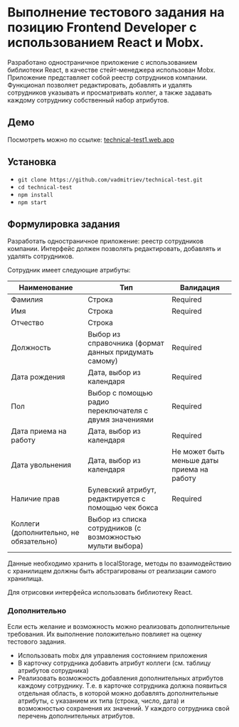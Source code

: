 # Выполнение тестового задания на позицию Frontend Developer с использованием React и Mobx.
Разработано одностраничное приложение с использованием библиотеки React, в качестве стейт-менеджера использован Mobx. <br>
Приложение представляет собой реестр сотрудников компании. Функционал позволяет редактировать, добавлять и удалять сотрудников указывать и просматривать коллег, а также задавать каждому сотруднику собственный набор атрибутов.

## Демо
Посмотреть можно по ссылке: <a href="technical-test1.web.app">technical-test1.web.app</a>

## Установка

* `git clone https://github.com/vadmitriev/technical-test.git`
* `cd technical-test`
* `npm install`
* `npm start`

## Формулировка задания
Разработать одностраничное приложение: реестр сотрудников компании.  Интерфейс должен позволять редактировать,
добавлять и удалять сотрудников.

Сотрудник имеет следующие атрибуты:

| Наименование | Тип | Валидация |
| ------------- |-------------| -----|
| Фамилия       | Строка | Required |
| Имя           | Строка | Required |
| Отчество      | Строка | |
| Должность     | Выбор из справочника (формат данных придумать самому) | Required |
| Дата рождения | Дата, выбор из календаря | Required |
| Пол           | Выбор с помощью радио переключателя с двумя значениями | Required |
| Дата приема на работу | Дата, выбор из календаря | Required |
| Дата увольнения | Дата, выбор из календаря | Не может быть меньше даты приема на работу |
| Наличие прав | Булевский атрибут, редактируется с помощью чек бокса | Required |
| Коллеги (дополнительно, не обязательно) | Выбор из списка сотрудников (с возможностью мульти выбора) |

Данные необходимо хранить в localStorage, методы по взаимодействию с хранилищем должны быть абстрагированы
от реализации самого хранилища.

Для отрисовки интерфейса использовать библиотеку React. 

### Дополнительно

Если есть желание и возможность можно реализовать дополнительные требования. Их выполнение положительно повлияет
на оценку тестового задания.

- Использовать mobx для управления состоянием приложения
- В карточку сотрудника добавить атрибут коллеги (см. таблицу атрибутов сотрудника)
- Реализовать возможность добавления дополнительных атрибутов каждому сотруднику. Т.е. в карточке сотрудника должна
  появиться отдельная область, в которой можно добавлять дополнительные атрибуты, с указанием
  их типа (строка, число, дата) и возможностью сохранения их значений. У каждого сотрудника свой перечень дополнительных
  атрибутов.
